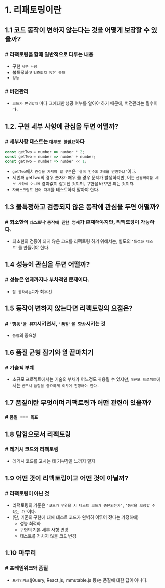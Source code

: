 # 1. 리패토링이란

## 1.1 코드 동작이 변하지 않는다는 것을 어떻게 보장할 수 있을까?

### # 리팩토링을 할때 일반적으로 다루는 내용

* 구현 `세부 사항`
* 불특정하고 `검증되지 않은 동작`
* `성능`

### # 버전관리

* `코드가 변경할때` 마다 그에대한 성공 여부를 알아야 하기 때문에, 버전관리는 필수이다.

## 1.2. 구현 세부 사항에 관심을 두면 어떨까?

### # 세부사항 테스트는 `대부분 불필요`하다

```javascript
const getTwo = number => number * 2;
const getTwo = number => number + number;
const getTwo = number => number << 1;
```

* `getTwo`에서 `관심을 가져야 할 부분`은 `'결국 인수의 2배를 반환하냐'`이다.
* 세번째 getTwo의 경우 숫자가 매우 클 경우 문제가 발생하지만, 이는 `신경써야할 세부 사항이 아니라` 결과값이 잘못된 것이며, 구현을 바꾸면 되는 것이다.
* `자바스크립트 언어 자체`를 테스트하지 말아야 한다.

## 1.3 불특정하고 검증되지 않은 동작에 관심을 두면 어떨까?

### # 최소한의 `테스트`나 `동작에 관한 명세`가 존재해야지만, 리팩토링이 가능하다.

* 최소한의 검증이 되지 않은 코드를 리팩토링 하기 위해서는, 별도의 `'특성화 테스트'`를 만들어야 한다.

## 1.4 성능에 관심을 두면 어떨까?

### # 성능은 언제까지나 부차적인 문제이다.

* `잘 동작하는지`가 최우선

## 1.5 동작이 변하지 않는다면 리팩토링의 요점은?

### # `'행동'을 유지`시키면서, `'품질'을 향상`시키는 것

* `품질`의 중요성

## 1.6 품질 균형 잡기와 일 끝마치기

### # 기술적 부채

* 소규모 프로젝트에서는 기술의 부채가 어느정도 허용될 수 있지만, `대규모 프로젝트`에서는 `반드시 품질을 중요하게 여기며 진행해야 한다.`

## 1.7 품질이란 무엇이며 리팩토링과 어떤 관련이 있을까?

### # `품질 === 목표`

## 1.8 탐험으로서 리팩토링

### # 레거시 코드와 리팩토링

* 레거시 코드를 고치는 데 거부감을 느끼지 말자

## 1.9 어떤 것이 리팩토링이고 어떤 것이 아닐까?

### # 리팩토링이 아닌 것

* 리팩토링의 기준은 `'코드가 변경될 시 테스트 코드가 중단되는가'`, `'동작을 보장할 수 있는 가'`이다.
* (단, 기존의 구현에 대해 테스트 코드가 완벽히 이루어 졌다는 가정하에)
  * 성능 최적화
  * 구현의 기본 세부 사항 변경
  * 테스트를 거치지 않을 코드 변경

## 1.10 마무리

### # 프레임워크와 품질

* `프레임워크`(jQuery, React.js, Immutable.js 등)는 품질에 대한 답이 아니다.